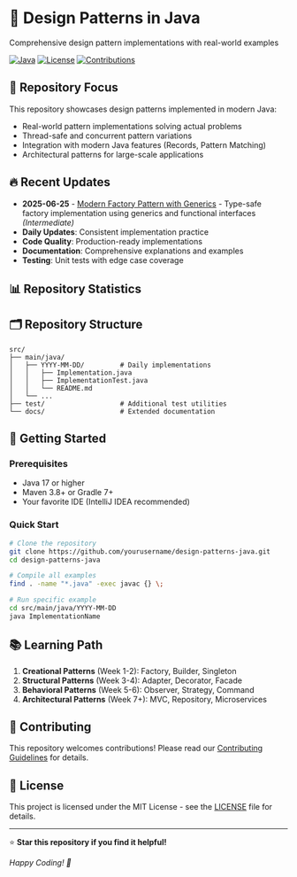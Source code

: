 # 🚀 Design Patterns in Java

Comprehensive design pattern implementations with real-world examples

[![Java](https://img.shields.io/badge/Java-17+-ED8B00?style=for-the-badge&logo=openjdk&logoColor=white)](https://openjdk.java.net/)
[![License](https://img.shields.io/badge/License-MIT-green?style=for-the-badge)](LICENSE)
[![Contributions](https://img.shields.io/badge/Contributions-Welcome-blue?style=for-the-badge)](#contributing)

## 🎯 Repository Focus

This repository showcases design patterns implemented in modern Java:
- Real-world pattern implementations solving actual problems
- Thread-safe and concurrent pattern variations
- Integration with modern Java features (Records, Pattern Matching)
- Architectural patterns for large-scale applications

## 🔥 Recent Updates
- **2025-06-25** - [Modern Factory Pattern with Generics](src/main/java/2025-06-25) - Type-safe factory implementation using generics and functional interfaces *(Intermediate)*
- **Daily Updates**: Consistent implementation practice
- **Code Quality**: Production-ready implementations
- **Documentation**: Comprehensive explanations and examples
- **Testing**: Unit tests with edge case coverage

## 📊 Repository Statistics


## 🗂️ Repository Structure

```
src/
├── main/java/
│   ├── YYYY-MM-DD/         # Daily implementations
│   │   ├── Implementation.java
│   │   ├── ImplementationTest.java
│   │   └── README.md
│   └── ...
├── test/                   # Additional test utilities
└── docs/                   # Extended documentation
```

## 🚀 Getting Started

### Prerequisites
- Java 17 or higher
- Maven 3.8+ or Gradle 7+
- Your favorite IDE (IntelliJ IDEA recommended)

### Quick Start
```bash
# Clone the repository
git clone https://github.com/yourusername/design-patterns-java.git
cd design-patterns-java

# Compile all examples
find . -name "*.java" -exec javac {} \;

# Run specific example
cd src/main/java/YYYY-MM-DD
java ImplementationName
```

## 📚 Learning Path

1. **Creational Patterns** (Week 1-2): Factory, Builder, Singleton
2. **Structural Patterns** (Week 3-4): Adapter, Decorator, Facade
3. **Behavioral Patterns** (Week 5-6): Observer, Strategy, Command
4. **Architectural Patterns** (Week 7+): MVC, Repository, Microservices

## 🤝 Contributing

This repository welcomes contributions! Please read our [Contributing Guidelines](CONTRIBUTING.md) for details.

## 📄 License

This project is licensed under the MIT License - see the [LICENSE](LICENSE) file for details.

---

⭐ **Star this repository if you find it helpful!**

*Happy Coding! 🎯*
